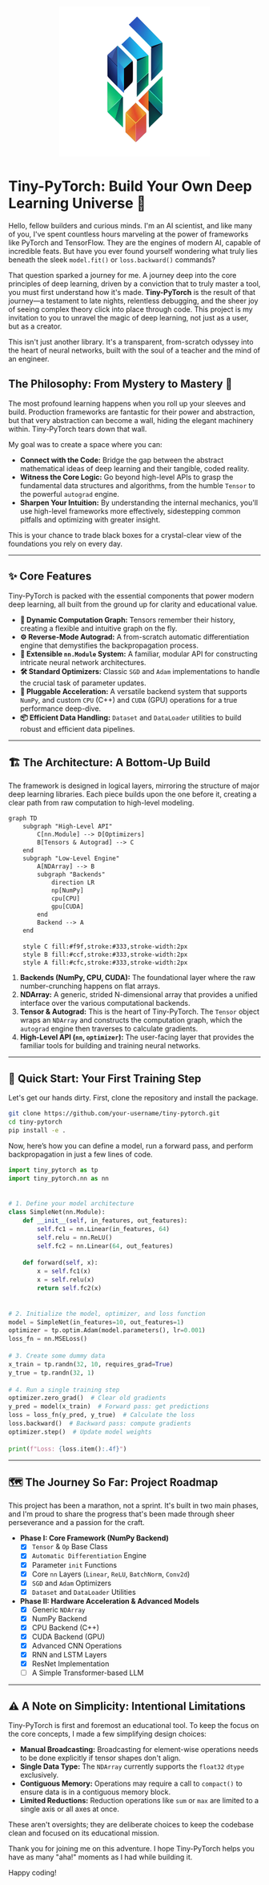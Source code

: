 <p align="center">
    <img src="images/logo.png" height="300px" width="300px">
</p>

# **Tiny-PyTorch: Build Your Own Deep Learning Universe 🌌**

Hello, fellow builders and curious minds. I'm an AI scientist, and like many of you, I've spent countless hours marveling at the power of frameworks like PyTorch and TensorFlow. They are the engines of modern AI, capable of incredible feats. But have you ever found yourself wondering what truly lies beneath the sleek `model.fit()` or `loss.backward()` commands?

That question sparked a journey for me. A journey deep into the core principles of deep learning, driven by a conviction that to truly master a tool, you must first understand how it's made. **Tiny-PyTorch** is the result of that journey—a testament to late nights, relentless debugging, and the sheer joy of seeing complex theory click into place through code. This project is my invitation to you to unravel the magic of deep learning, not just as a user, but as a creator.

This isn't just another library. It's a transparent, from-scratch odyssey into the heart of neural networks, built with the soul of a teacher and the mind of an engineer.

## **The Philosophy: From Mystery to Mastery 🧠**

The most profound learning happens when you roll up your sleeves and build. Production frameworks are fantastic for their power and abstraction, but that very abstraction can become a wall, hiding the elegant machinery within. Tiny-PyTorch tears down that wall.

My goal was to create a space where you can:

- **Connect with the Code:** Bridge the gap between the abstract mathematical ideas of deep learning and their tangible, coded reality.
- **Witness the Core Logic:** Go beyond high-level APIs to grasp the fundamental data structures and algorithms, from the humble `Tensor` to the powerful `autograd` engine.
- **Sharpen Your Intuition:** By understanding the internal mechanics, you'll use high-level frameworks more effectively, sidestepping common pitfalls and optimizing with greater insight.

This is your chance to trade black boxes for a crystal-clear view of the foundations you rely on every day.

---

## **✨ Core Features**

Tiny-PyTorch is packed with the essential components that power modern deep learning, all built from the ground up for clarity and educational value.

- **🧠 Dynamic Computation Graph:** Tensors remember their history, creating a flexible and intuitive graph on the fly.
- **⚙️ Reverse-Mode Autograd:** A from-scratch automatic differentiation engine that demystifies the backpropagation process.
- **🧱 Extensible `nn.Module` System:** A familiar, modular API for constructing intricate neural network architectures.
- **🛠️ Standard Optimizers:** Classic `SGD` and `Adam` implementations to handle the crucial task of parameter updates.
- **🚀 Pluggable Acceleration:** A versatile backend system that supports `NumPy`, and custom `CPU` (C++) and `CUDA` (GPU) operations for a true performance deep-dive.
- **📦 Efficient Data Handling:** `Dataset` and `DataLoader` utilities to build robust and efficient data pipelines.

---

## **🏗️ The Architecture: A Bottom-Up Build**

The framework is designed in logical layers, mirroring the structure of major deep learning libraries. Each piece builds upon the one before it, creating a clear path from raw computation to high-level modeling.

```mermaid
graph TD
    subgraph "High-Level API"
        C[nn.Module] --> D[Optimizers]
        B[Tensors & Autograd] --> C
    end
    subgraph "Low-Level Engine"
        A[NDArray] --> B
        subgraph "Backends"
            direction LR
            np[NumPy]
            cpu[CPU]
            gpu[CUDA]
        end
        Backend --> A
    end

    style C fill:#f9f,stroke:#333,stroke-width:2px
    style B fill:#ccf,stroke:#333,stroke-width:2px
    style A fill:#cfc,stroke:#333,stroke-width:2px
```

1.  **Backends (NumPy, CPU, CUDA):** The foundational layer where the raw number-crunching happens on flat arrays.
2.  **NDArray:** A generic, strided N-dimensional array that provides a unified interface over the various computational backends.
3.  **Tensor & Autograd:** This is the heart of Tiny-PyTorch. The `Tensor` object wraps an `NDArray` and constructs the computation graph, which the `autograd` engine then traverses to calculate gradients.
4.  **High-Level API (`nn`, `optimizer`):** The user-facing layer that provides the familiar tools for building and training neural networks.

---

## **🚀 Quick Start: Your First Training Step**

Let's get our hands dirty. First, clone the repository and install the package.

```bash
git clone https://github.com/your-username/tiny-pytorch.git
cd tiny-pytorch
pip install -e .
```

Now, here’s how you can define a model, run a forward pass, and perform backpropagation in just a few lines of code.

```python
import tiny_pytorch as tp
import tiny_pytorch.nn as nn


# 1. Define your model architecture
class SimpleNet(nn.Module):
    def __init__(self, in_features, out_features):
        self.fc1 = nn.Linear(in_features, 64)
        self.relu = nn.ReLU()
        self.fc2 = nn.Linear(64, out_features)

    def forward(self, x):
        x = self.fc1(x)
        x = self.relu(x)
        return self.fc2(x)


# 2. Initialize the model, optimizer, and loss function
model = SimpleNet(in_features=10, out_features=1)
optimizer = tp.optim.Adam(model.parameters(), lr=0.001)
loss_fn = nn.MSELoss()

# 3. Create some dummy data
x_train = tp.randn(32, 10, requires_grad=True)
y_true = tp.randn(32, 1)

# 4. Run a single training step
optimizer.zero_grad()  # Clear old gradients
y_pred = model(x_train)  # Forward pass: get predictions
loss = loss_fn(y_pred, y_true)  # Calculate the loss
loss.backward()  # Backward pass: compute gradients
optimizer.step()  # Update model weights

print(f"Loss: {loss.item():.4f}")
```

---

## **🗺️ The Journey So Far: Project Roadmap**

This project has been a marathon, not a sprint. It's built in two main phases, and I'm proud to share the progress that's been made through sheer perseverance and a passion for the craft.

- **Phase I: Core Framework (NumPy Backend)**
  - [x] `Tensor` & `Op` Base Class
  - [x] `Automatic Differentiation` Engine
  - [x] Parameter `init` Functions
  - [x] Core `nn` Layers (`Linear`, `ReLU`, `BatchNorm`, `Conv2d`)
  - [x] `SGD` and `Adam` Optimizers
  - [x] `Dataset` and `DataLoader` Utilities
- **Phase II: Hardware Acceleration & Advanced Models**
  - [x] Generic `NDArray`
  - [x] NumPy Backend
  - [x] CPU Backend (C++)
  - [x] CUDA Backend (GPU)
  - [x] Advanced CNN Operations
  - [x] RNN and LSTM Layers
  - [x] ResNet Implementation
  - [ ] A Simple Transformer-based LLM

---

## **⚠️ A Note on Simplicity: Intentional Limitations**

Tiny-PyTorch is first and foremost an educational tool. To keep the focus on the core concepts, I made a few simplifying design choices:

- **Manual Broadcasting:** Broadcasting for element-wise operations needs to be done explicitly if tensor shapes don't align.
- **Single Data Type:** The `NDArray` currently supports the `float32` `dtype` exclusively.
- **Contiguous Memory:** Operations may require a call to `compact()` to ensure data is in a contiguous memory block.
- **Limited Reductions:** Reduction operations like `sum` or `max` are limited to a single axis or all axes at once.

These aren't oversights; they are deliberate choices to keep the codebase clean and focused on its educational mission.

Thank you for joining me on this adventure. I hope Tiny-PyTorch helps you have as many "aha\!" moments as I had while building it.

Happy coding\!
